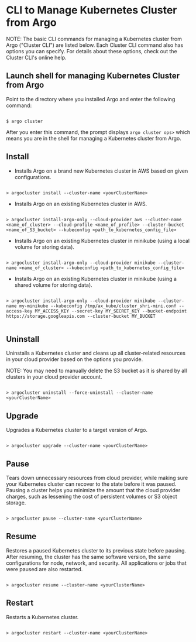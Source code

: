 # CLI to Manage Kubernetes Cluster from Argo

NOTE: The basic CLI commands for managing a Kubernetes cluster from Argo ("Cluster CLI") are listed below. Each Cluster CLI command also has options you can specify. For details about these options, check out the Cluster CLI's  online help.


## Launch shell for managing Kubernetes Cluster from Argo

Point to the directory where you installed Argo and enter the following command:

```

$ argo cluster

```

After you enter this command, the prompt displays `argo cluster ops>` which means you are in the shell for managing a Kubernetes cluster from Argo.

## <a name="InstallCmdOptions"></a>Install

* Installs Argo on a brand new Kubernetes cluster in AWS based on given configurations.
<!--from Harry; After the cluster is installed, Argo generates an initial access credential and creates an Argo CLI configuration file, which is named as "<cluster-name>-<cluster-id>".-->

 ```

 > argocluster install --cluster-name <yourClusterName>

 ```

* Installs Argo on an existing Kubernetes cluster in AWS.

 ```

 > argocluster install-argo-only --cloud-provider aws --cluster-name <name_of_cluster> --cloud-profile <name_of_profile> --cluster-bucket <name_of_S3_bucket> --kubeconfig <path_to_kubernetes_config_file>

 ```
* Installs Argo on an existing Kubernetes cluster in minikube (using a local volume for storing data).

 ```

 > argocluster install-argo-only --cloud-provider minikube --cluster-name <name_of_cluster> --kubeconfig <path_to_kubernetes_config_file>

 ```

 * Installs Argo on an existing Kubernetes cluster in minikube (using a shared volume for storing data).

  ```

  > argocluster install-argo-only --cloud-provider minikube --cluster-name my-minikube --kubeconfig /tmp/ax_kube/cluster_shri-mini.conf --access-key MY_ACCESS_KEY --secret-key MY_SECRET_KEY --bucket-endpoint https://storage.googleapis.com --cluster-bucket MY_BUCKET


  ```

## <a name="UninstallCmdOptions"></a>Uninstall

Uninstalls a Kubernetes cluster and cleans up all cluster-related resources in your cloud provider based on the options you provide.

NOTE: You may need to manually delete the S3 bucket as it is shared by all clusters in your cloud provider account.


```

> argocluster uninstall --force-uninstall --cluster-name <yourClusterName>

```

## <a name="UpgradeCmdOptions"></a>Upgrade

Upgrades a Kubernetes cluster to a target version of Argo. 

<!--from Harry; Currently some important software, i.e. Kubernetes binaries, Kubernetes salt come with the cluster manager container from where you runs the install. You can set the Argo service software namespace / version through exporting environment variables.-->

```

> argocluster upgrade --cluster-name <yourClusterName>

```


## <a name="PauseCmdOptions"></a>Pause

Tears down unnecessary resources from cloud provider, while making sure your Kubernetes cluster can recover to the state before it was paused. Pausing a cluster helps you minimize the amount that the cloud provider charges, such as lessening the cost of persistent volumes or S3 object storage. 

```

> argocluster pause --cluster-name <yourClusterName>

```

## <a name="ResumeCmdOptions"></a>Resume

Restores a paused Kubernetes cluster to its previous state before pausing. After resuming, the cluster has the same software version, the same configurations for node, network, and security. All applications or jobs that were paused are also restarted.

```

> argocluster resume --cluster-name <yourClusterName>

```

## Restart

Restarts a Kubernetes cluster.

```

> argocluster restart --cluster-name <yourClusterName>

```
